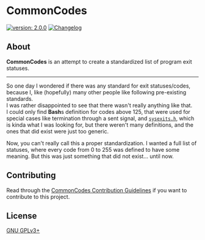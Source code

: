 # CommonCodes #

[version_shield]: https://img.shields.io/badge/version-2.0.0-blue.svg
[latest_release]: https://mfederczuk.github.io/commoncodes "Latest Release"
[![version: 2.0.0][version_shield]][latest_release]
[![Changelog](https://img.shields.io/badge/-Changelog-blue.svg)](./CHANGELOG.md "Changelog")

## About ##

**CommonCodes** is an attempt to create a standardized list of program exit
 statuses.

---

So one day I wondered if there was any standard for exit statuses/codes, because
 I, like (hopefully) many other people like following pre-existing standards.  
I was rather disappointed to see that there wasn't really anything like that.  
I could only find **Bash**s definition for codes above 125, that were used for
 special cases like termination through a sent signal, and
 [`sysexits.h`](https://man.openbsd.org/sysexits), which is kinda what I was
 looking for, but there weren't many definitions, and the ones that did exist
 were just too generic.

Now, you can't really call this a proper standardization. I wanted a full list
 of statuses, where every code from 0 to 255 was defined to have some meaning.
 But this was just something that did not exist... until now.

## Contributing ##

Read through the [CommonCodes Contribution Guidelines](./CONTRIBUTING.md)
 if you want to contribute to this project.

## License ##

[GNU GPLv3+](./LICENSE)
